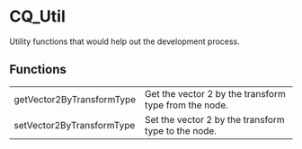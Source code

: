 # CQ_Util

Utility functions that would help out the development process.

## Functions

<table>
<tr>
<td>getVector2ByTransformType</td>
<td>Get the vector 2 by the transform type from the node.</td>
</tr>
<tr>
<td>setVector2ByTransformType</td>
<td>Set the vector 2 by the transform type to the node.</td>
</tr>
</table>
